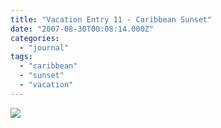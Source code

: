 ```yaml
---
title: "Vacation Entry 11 - Caribbean Sunset"
date: "2007-08-30T00:08:14.000Z"
categories: 
  - "journal"
tags: 
  - "caribbean"
  - "sunset"
  - "vacation"
---
```


[![](http://farm2.static.flickr.com/1032/1271201400_9aa3f9d6e2.jpg?v=0)](http://www.flickr.com/photos/duanestorey/1271201400/)
